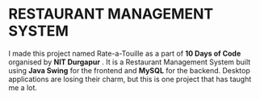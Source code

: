 # RESTAURANT MANAGEMENT SYSTEM

I made this project named Rate-a-Touille as a part of **10 Days of Code** organised by **NIT Durgapur** . It is a Restaurant Management System built using **Java Swing** for the frontend and **MySQL** for the backend.
Desktop applications are losing their charm, but this is one project that has taught me a lot.
